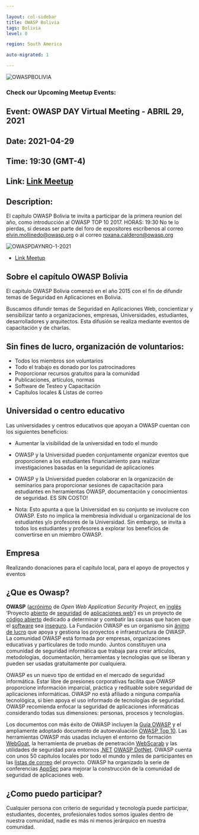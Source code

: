 ```yaml
---

layout: col-sidebar
title: OWASP Bolivia
tags: Bolivia
level: 0

region: South America

auto-migrated: 1

---
```

![OWASPBOLIVIA](/www-chapter-bolivia/assets/images/owasp-www.jpg "OWASP BOLIVIA")

<style type="text/css">

.news-events{

	display: none;
}
</style>

### Check our Upcoming Meetup Events:
## Event: OWASP DAY Virtual Meeting - ABRIL 29, 2021
## Date: 2021-04-29
## Time: 19:30 (GMT-4)
## Link: [Link Meetup](https://www.meetup.com/es/OWASP-Bolivia-Meetup-Group/events/277845159/ "Link Meetup")
## Description:

El capítulo OWASP Bolivia te invita a participar de la primera reunion del año, como introducción al OWASP TOP 10 2017.
HORAS: 19:30
No te lo pierdas, si deseas ser parte del foro de expositores escríbenos al correo elvin.mollinedo@owasp.org o al correo roxana.calderon@owasp.org

![OWASPDAYNRO-1-2021](/www-chapter-bolivia/assets/images/owaspday012021.jpg "OWASP DAY NRO-1-2021")

* [Link Meetup](https://www.meetup.com/es/OWASP-Bolivia-Meetup-Group/events/277845159/ "Link Meetup")
 


## Sobre el capítulo OWASP Bolivia
El capitulo OWASP Bolivia comenzó en el año 2015 con el fin de difundir temas de Seguridad en Aplicaciones en Bolivia. 

Buscamos difundir temas de Seguridad en Aplicaciones Web, concientizar y sensibilizar tanto a organizaciones, empresas, Universidades, estudiantes, desarrolladores y arquitectos. Esta difusión se realiza mediante eventos de capacitación y de charlas.

## Sin fines de lucro, organización de voluntarios:
* Todos los miembros son voluntarios
* Todo el trabajo es donado por los patrocinadores
* Proporcionar recursos gratuitos para la comunidad
* Publicaciones, artículos, normas
* Software de Testeo y Capacitación
* Capítulos locales & Listas de correo


## Universidad o centro educativo
Las universidades y centros educativos que apoyan a OWASP cuentan con los siguientes beneficios:

* Aumentar la visibilidad de la universidad en todo el mundo
* OWASP y la Universidad pueden conjuntamente organizar eventos que proporcionen a los estudiantes financiamiento para realizar investigaciones basadas en la seguridad de aplicaciones
* OWASP y la Universidad pueden colaborar en la organización de seminarios para proporcionar sesiones de capacitación para estudiantes en herramientas OWASP, documentación y conocimientos de seguridad.
ES SIN COSTO!

* Nota: Esto apunta a que la Universidad en su conjunto se involucre con OWASP. Esto no implica la membresia individual u organizacional de los estudiantes y/o profesores de la Universidad. Sin embargo, se invita a todos los estudiantes y profesores a explorar los beneficios de convertirse en un miembro OWASP.

## Empresa
Realizando donaciones para el capítulo local, para el apoyo de proyectos y eventos

## ¿Que es Owasp?

**OWASP** ([acrónimo](acrónimo ) de *Open Web Application
Security Project*, en [inglés](idioma_inglés ) ‘Proyecto
[abierto](Código_abierto ) de
[seguridad](Seguridad_informática ) de [aplicaciones
web](Aplicación_web )’) es un proyecto de [código
abierto](código_abierto ) dedicado a determinar y combatir
las causas que hacen que el [software](software ) sea
[inseguro](Seguridad_informática ). La Fundación OWASP es un
organismo sin [ánimo de lucro](ánimo_de_lucro ) que apoya y
gestiona los proyectos e infraestructura de OWASP. La comunidad OWASP
está formada por empresas, organizaciones educativas y particulares de
todo mundo. Juntos constituyen una comunidad de seguridad informática
que trabaja para crear artículos, metodologías, documentación,
herramientas y tecnologías que se liberan y pueden ser usadas
gratuitamente por cualquiera.

OWASP es un nuevo tipo de entidad en el mercado de seguridad
informática. Estar libre de presiones corporativas facilita que OWASP
proporcione información imparcial, práctica y redituable sobre seguridad
de aplicaciones informáticas. OWASP no está afiliado a ninguna compañía
tecnológica, si bien apoya el uso informado de tecnologías de seguridad.
OWASP recomienda enfocar la seguridad de aplicaciones informáticas
considerando todas sus dimensiones: personas, procesos y tecnologías.

Los documentos con más éxito de OWASP incluyen la [Guía
OWASP](Guía_OWASP ) y el ampliamente adoptado documento de
autoevaluación [OWASP Top 10](OWASP_Top_10 ). Las herramientas
OWASP más usadas incluyen el entorno de formación
[WebGoat](WebGoat ), la herramienta de pruebas de penetración
[WebScarab](WebScarab ) y las utilidades de seguridad para
entornos [.NET](.NET ) [OWASP
DotNet](OWASP_DotNet ). OWASP cuenta con unos 50 capítulos
locales por todo el mundo y miles de participantes en las [listas de
correo](lista_de_correo ) del proyecto. OWASP ha organizado la
serie de conferencias [AppSec](AppSec ) para mejorar la
construcción de la comunidad de seguridad de aplicaciones web.

## ¿Como puedo participar?

Cualquier persona con criterio de seguridad y tecnología puede
participar, estudiantes, docentes, profesionales todos somos iguales
dentro de nuestra comunidad, nadie es más ni menos jerárquico en nuestra
comunidad.


